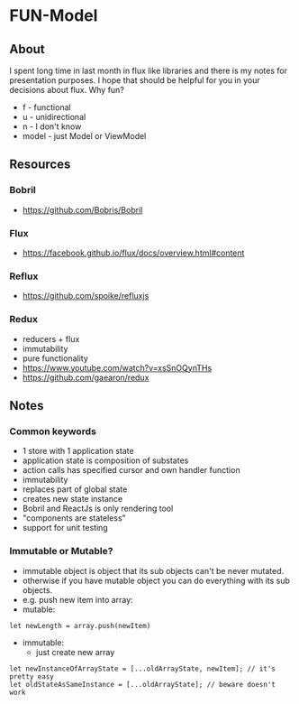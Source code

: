 # FUN-Model

## About
I spent long time in last month in flux like libraries and there is my notes for presentation purposes. I hope that should be helpful for you in your decisions about flux. Why fun?
* f - functional
* u - unidirectional
* n - I don't know
* model - just Model or ViewModel

## Resources
### Bobril
* https://github.com/Bobris/Bobril

### Flux
* https://facebook.github.io/flux/docs/overview.html#content

### Reflux
* https://github.com/spoike/refluxjs

### Redux
* reducers + flux
* immutability
* pure functionality
* https://www.youtube.com/watch?v=xsSnOQynTHs
* https://github.com/gaearon/redux

## Notes
### Common keywords
* 1 store with 1 application state
* application state is composition of substates
* action calls has specified cursor and own handler function
 * immutability
 * replaces part of global state
 * creates new state instance
* Bobril and ReactJs is only rendering tool
 * "components are stateless"
* support for unit testing

### Immutable or Mutable?
* immutable object is object that its sub objects can't be never mutated.
* otherwise if you have mutable object you can do everything with its sub objects.
* e.g. push new item into array:
 * mutable:
 ```
 let newLength = array.push(newItem)
 ```
 * immutable:
   * just create new array
  ```
  let newInstanceOfArrayState = [...oldArrayState, newItem]; // it's pretty easy  
  let oldStateAsSameInstance = [...oldArrayState]; // beware doesn't work
  ```
